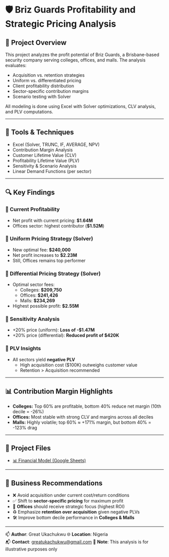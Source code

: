 # 🛡️ Briz Guards Profitability and Strategic Pricing Analysis

## 📌 Project Overview
This project analyzes the profit potential of Briz Guards, a Brisbane-based security company serving colleges, offices, and malls. The analysis evaluates:
- Acquisition vs. retention strategies
- Uniform vs. differentiated pricing
- Client profitability distribution
- Sector-specific contribution margins
- Scenario testing with Solver

All modeling is done using Excel with Solver optimizations, CLV analysis, and PLV computations.

---

## 🧰 Tools & Techniques
- Excel (Solver, TRUNC, IF, AVERAGE, NPV)
- Contribution Margin Analysis
- Customer Lifetime Value (CLV)
- Profitability Lifetime Value (PLV)
- Sensitivity & Scenario Analysis
- Linear Demand Functions (per sector)

---

## 🔍 Key Findings

### 🔹 Current Profitability
- Net profit with current pricing: **$1.64M**
- Offices sector: highest contributor (**$1.52M**)

### 🔹 Uniform Pricing Strategy (Solver)
- New optimal fee: **$240,000**
- Net profit increases to **$2.23M**
- Still, Offices remains top performer

### 🔹 Differential Pricing Strategy (Solver)
- Optimal sector fees:  
  - Colleges: **$209,750**  
  - Offices: **$241,426**  
  - Malls: **$234,269**
- Highest possible profit: **$2.55M**

### 🔹 Sensitivity Analysis
- +20% price (uniform): **Loss of -$1.47M**
- +20% price (differential): **Reduced profit of $420K**

### 🔹 PLV Insights
- All sectors yield **negative PLV**
  - High acquisition cost ($100K) outweighs customer value
  - Retention > Acquisition recommended

---

## 📊 Contribution Margin Highlights

- **Colleges:** Top 60% are profitable, bottom 40% reduce net margin (10th decile = -26%)
- **Offices:** Most stable with strong CLV and margins across all deciles
- **Malls:** Highly volatile; top 60% ≈ +171% margin, but bottom 40% = -123% drag

---

## 📂 Project Files
- [📊 Financial Model (Google Sheets)](https://docs.google.com/spreadsheets/d/1JJUyYTu5jvr8SsszuhOMfcejvNFOrv1M/edit?usp=sharing&ouid=101535771334112261438&rtpof=true&sd=true)

---

## 💼 Business Recommendations

- ❌ Avoid acquisition under current cost/return conditions
- ✅ Shift to **sector-specific pricing** for maximum profit
- 🏢 **Offices** should receive strategic focus (highest ROI)
- ♻️ Emphasize **retention over acquisition** given negative PLVs
- 🛠 Improve bottom decile performance in **Colleges & Malls**

---

📫 **Author**: Great Ukachukwu
🌐 **Location**: Nigeria  
📬 **Contact**: greatukachukwu@gmail.com
📌 **Note**: This analysis is for illustrative purposes only
